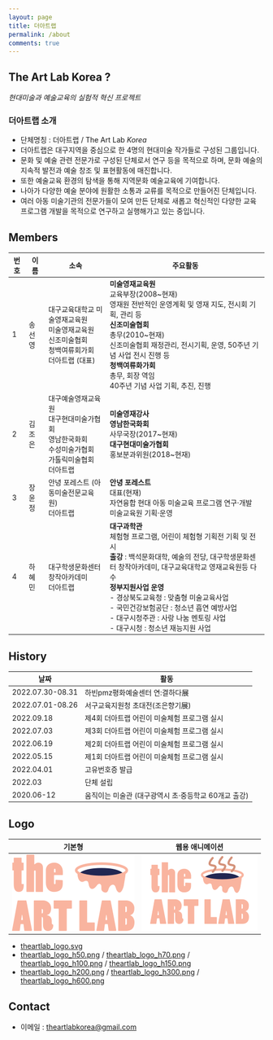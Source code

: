 ```yaml
---
layout: page
title: 더아트랩
permalink: /about
comments: true
---
```

## The Art Lab Korea ?

_현대미술과 예술교육의 실험적 혁신 프로젝트_

### 더아트랩 소개

* 단체명칭 : 더아트랩 / The Art Lab _Korea_
* 더아트랩은 대구지역을 중심으로 한 4명의 현대미술 작가들로 구성된 그룹입니다.
* 문화 및 예술 관련 전문가로 구성된 단체로서 연구 등을 목적으로 하며, 문화 예술의 지속적 발전과 예술 창조 및 표현활동에 매진합니다.
* 또한 예술교육 환경의 탐색을 통해 지역문화 예술교육에 기여합니다.
* 나아가 다양한 예술 분야에 원활한 소통과 교류를 목적으로 만들어진 단체입니다.
* 여러 아동 미술기관의 전문가들이 모여 만든 단체로 새롭고 혁신적인 다양한 교육 프로그램 개발을 목적으로 연구하고 실행해가고 있는 중입니다.



## Members

|번호 |이름   |소속  |주요활동  |
|-----|-------|------|----------|
|1    |송선영 |대구교육대학교 미술영재교육원 <br/>미술영재교육원 <br/>신조미술협회 <br/>청백여류회가회 <br/>더아트랩 (대표)|**미술영재교육원**<br/> 교육부장(2008~현재)<br/> 영재원 전반적인 운영계획 및 영재 지도, 전시회 기획, 관리 등<br/>**신조미술협회**<br/> 총무(2010~현재)<br/> 신조미술협회 재정관리, 전시기획, 운영, 50주년 기념 사업 전시 진행 등<br/>**청백여류화가회**<br/> 총무, 회장 역임<br/> 40주년 기념 사업 기획, 추진, 진행|
|2 |김조은 |대구예술영재교육원 <br/>대구현대미술가협회 <br/>영남한국화회 <br/>수성미술가협회 <br/>가톨릭미술협회 <br/>더아트랩|**미술영재강사**<br/>**영남한국화회**<br/> 사무국장(2017~현재)<br/>**대구현대미술가협회**<br/> 홍보분과위원(2018~현재)|
|3    |장윤정 | 안녕 포레스트 (아동미술전문교육원) <br/>더아트랩 | **안녕 포레스트**<br/> 대표(현재)<br/> 자연융합 현대 아동 미술교육 프로그램 연구‧개발<br/> 미술교육원 기획‧운영 |
|4    |하혜민 | 대구학생문화센터 <br/>창작아카데미 <br/>더아트랩 | **대구과학관** <br/> 체험형 프로그램, 어린이 체험형 기획전 기획 및 전시 <br/>**출강** :  백석문화대학, 예술의 전당, 대구학생문화센터 창작아카데미, 대구교육대학교 영재교육원등 다수 <br/>**정부지원사업 운영** <br/>\- 경상북도교육청 : 맞춤형 미술교육사업<br/>\- 국민건강보험공단 :  청소년 흡연 예방사업 <br/>\- 대구시청주관 :  사랑 나눔 멘토링 사업 <br/>\- 대구시청 :  청소년 재능지원 사업 |


## History

|날짜             |활동               |
|-----------------|-------------------|
|2022.07.30-08.31 |하빈pmz평화예술센터 연:결하다展 |
|2022.07.01-08.26 |서구교육지원청 초대전(조은향기展) |
|2022.09.18       |제4회 더아트랩 어린이 미술체험 프로그램 실시 |
|2022.07.03       |제3회 더아트랩 어린이 미술체험 프로그램 실시 |
|2022.06.19       |제2회 더아트랩 어린이 미술체험 프로그램 실시 |
|2022.05.15       |제1회 더아트랩 어린이 미술체험 프로그램 실시 |
|2022.04.01       |고유번호증 발급 |
|2022.03          |단체 설립 |
|2020.06-12       |움직이는 미술관 (대구광역시 초·중등학교 60개교 출강) |


## Logo

|기본형 |웹용 애니메이션 |
|-------|----------------|
| ![theartlab_logo_h150.png](../assets/images/theartlab_logo_h150.png) | ![theartlab_logo_h150.png](../assets/images/theartlab_ani/h150/theartlab_ani.gif) |

* [theartlab_logo.svg](../assets/images/theartlab_logo.svg)
* [theartlab_logo_h50.png](../assets/images/theartlab_logo_h50.png) / [theartlab_logo_h70.png](../assets/images/theartlab_logo_h70.png) / [theartlab_logo_h100.png](../assets/images/theartlab_logo_h100.png) / [theartlab_logo_h150.png](../assets/images/theartlab_logo_h150.png)
* [theartlab_logo_h200.png](../assets/images/theartlab_logo_h200.png) / [theartlab_logo_h300.png](../assets/images/theartlab_logo_h300.png) / [theartlab_logo_h600.png](../assets/images/theartlab_logo_h600.png)

## Contact

* 이메일 :  theartlabkorea@gmail.com
